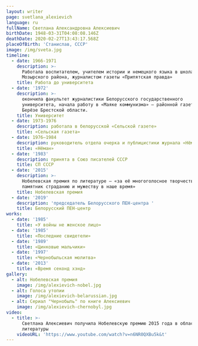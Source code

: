 ```yaml
---
layout: writer
page: svetlana_alexievich
language: ru
fullName: Светлана Александровна Алексиевич
birthDate: 1948-03-31T04:08:08.146Z
deathDate: 2020-02-27T13:43:17.568Z
placeOfBirth: 'Станислав, СССР'
image: /img/sveta.jpg
timeline:
  - date: 1966-1971
    description: >-
      Работала воспитателем, учителем истории и немецкого языка в школах
      Мозырского района, журналистом газеты «Припятская правда» 
    title: Работа до университета
  - date: '1972'
    description: >-
      окончила факультет журналистики Белорусского государственного
      университета, начала работу в «Маяке коммунизма» — районной газете в
      Берёзе Брестской области.
    title: Университет
  - date: 1973-1976
    description: работала в белорусской «Сельской газете»
    title: «Сельская газета»
  - date: 1976—1984
    description: руководитель отдела очерка и публицистики журнала «Нёман»
    title: «Нёман»
  - date: '1983'
    description: принята в Союз писателей СССР
    title: СП СССР
  - date: '2015'
    description: >-
      Нобелевская премия по литературе — «за её многоголосное творчество —
      памятник страданию и мужеству в наше время»
    title: Нобелевская премия
  - date: '2019'
    description: 'председатель Белорусского ПЕН-центра '
    title: Белорусский ПЕН-центр
works:
  - date: '1985'
    title: «У войны не женское лицо»
  - date: '1985'
    title: «Последние свидетели»
  - date: '1989'
    title: «Цинковые мальчики»
  - date: '1997'
    title: «Чернобыльская молитва»
  - date: '2013'
    title: «Время секонд хэнд»
gallery:
  - alt: Нобелевская премия
    image: /img/alexievich-nobel.jpg
  - alt: Голоса утопии
    image: /img/alexievich-belarussian.jpg
  - alt: Сериал "Чернобыль" по книге Алексиевич
    image: /img/alexievich-chernobyl.jpg
video:
  - title: >-
      Светлана Алексиевич получила Нобелевскую премию 2015 года в области
      литературы
    videoURL: 'https://www.youtube.com/watch?v=n6NR0QXBu5k&t'
---
```



